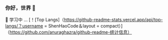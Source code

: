 ### 你好，世界 👋
🌱 学习中 ...
[！[Top Langs]（https://github-readme-stats.vercel.app/api/top-langs/？username = ShenHaoCode＆layout = compact）]（https://github.com/anuraghazra/github-readme-统计信息）
<!--
**ShenHaoCode/ShenHaoCode** is a ✨ _special_ ✨ repository because its `README.md` (this file) appears on your GitHub profile.

Here are some ideas to get you started:

- 🔭 I’m currently working on ...
- 🌱 I’m currently learning ...
- 👯 I’m looking to collaborate on ...
- 🤔 I’m looking for help with ...
- 💬 Ask me about ...
- 📫 How to reach me: ...
- 😄 Pronouns: ...
- ⚡ Fun fact: ...
-->
